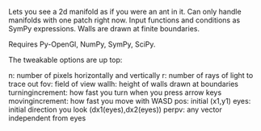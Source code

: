 Lets you see a 2d manifold as if you were an ant in it. Can only handle manifolds with one patch right now. Input functions and conditions as SymPy expressions. Walls are drawn at finite boundaries.

Requires Py-OpenGl, NumPy, SymPy, SciPy.

The tweakable options are up top:

n: number of pixels horizontally and vertically
r: number of rays of light to trace out
fov: field of view
wallh: height of walls drawn at boundaries
turningincrement: how fast you turn when you press arrow keys
movingincrement: how fast you move with WASD
pos: initial (x1,y1)
eyes: initial direction you look (dx1(eyes),dx2(eyes))
perpv: any vector independent from eyes
